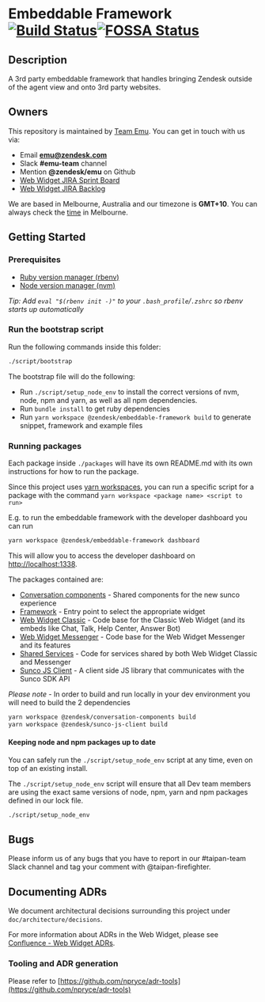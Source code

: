 # Embeddable Framework [![Build Status](https://github.com/zendesk/embeddable_framework/workflows/repo-checks/badge.svg)](https://github.com/zendesk/embeddable_framework/workflows/repo-checks/badge.svg)[![FOSSA Status](https://app.fossa.io/api/projects/custom%2B4071%2Fgit%40github.com%3Azendesk%2Fembeddable_framework.git.svg?type=shield)](https://app.fossa.io/projects/custom%2B4071%2Fgit%40github.com%3Azendesk%2Fembeddable_framework.git?ref=badge_shield)

## Description

A 3rd party embeddable framework that handles bringing Zendesk outside of the agent view and onto 3rd party websites.

## Owners

This repository is maintained by [Team Emu](https://zendesk.atlassian.net/wiki/pages/viewpage.action?pageId=86114732). You can get in touch with us via:

- Email **emu@zendesk.com**
- Slack **#emu-team** channel
- Mention **@zendesk/emu** on Github
- [Web Widget JIRA Sprint Board](https://zendesk.atlassian.net/jira/software/projects/EWW/boards/1270)
- [Web Widget JIRA Backlog](https://zendesk.atlassian.net/jira/software/projects/EWW/boards/1270/backlog)

We are based in Melbourne, Australia and our timezone is **GMT+10**. You can always check the [time](http://time.is/Melbourne) in Melbourne.

## Getting Started

### Prerequisites

- [Ruby version manager (rbenv)](https://github.com/rbenv/rbenv)
- [Node version manager (nvm)](https://github.com/nvm-sh/nvm)

_Tip: Add `eval "$(rbenv init -)"` to your `.bash_profile`/`.zshrc` so rbenv starts up automatically_

### Run the bootstrap script

Run the following commands inside this folder:

```bash
./script/bootstrap
```

The bootstrap file will do the following:

- Run `./script/setup_node_env` to install the correct versions of nvm, node, npm and yarn, as well as all npm dependencies.
- Run `bundle install` to get ruby dependencies
- Run `yarn workspace @zendesk/embeddable-framework build` to generate snippet, framework and example files

### Running packages

Each package inside `./packages` will have its own README.md with its own instructions for how to run the package.

Since this project uses [yarn workspaces](https://classic.yarnpkg.com/en/docs/workspaces/), you can run a specific script for a package with the command `yarn workspace <package name> <script to run>`

E.g. to run the embeddable framework with the developer dashboard you can run

```sh
yarn workspace @zendesk/embeddable-framework dashboard
```

This will allow you to access the developer dashboard on [http://localhost:1338](http://localhost:1338).

The packages contained are:

- [Conversation components](/packages/conversation-components) - Shared components for the new sunco experience
- [Framework](/packages/framework) - Entry point to select the appropriate widget
- [Web Widget Classic](/packages/web-widget-classic) - Code base for the Classic Web Widget (and its embeds like Chat, Talk, Help Center, Answer Bot)
- [Web Widget Messenger](/packages/web-widget-messenger) - Code base for the Web Widget Messenger and its features
- [Shared Services](/packages/shared-services) - Code for services shared by both Web Widget Classic and Messenger
- [Sunco JS Client](/packages/sunco-js-client) - A client side JS library that communicates with the Sunco SDK API

_Please note_ - In order to build and run locally in your dev environment you will need to build the 2 dependencies

```bash
yarn workspace @zendesk/conversation-components build
yarn workspace @zendesk/sunco-js-client build

```

#### Keeping node and npm packages up to date

You can safely run the `./script/setup_node_env` script at any time, even on top of an existing install.

The `./script/setup_node_env` script will ensure that all Dev team members are using the exact same versions of node, npm, yarn and npm packages defined in our lock file.

```bash
./script/setup_node_env
```

## Bugs

Please inform us of any bugs that you have to report in our #taipan-team Slack channel and tag your comment with @taipan-firefighter.

## Documenting ADRs

We document architectural decisions surrounding this project under `doc/architecture/decisions`.

For more information about ADRs in the Web Widget, please see [Confluence - Web Widget ADRs](https://zendesk.atlassian.net/wiki/spaces/WEB/pages/4921822311/ADRs).

### Tooling and ADR generation

Please refer to [https://github.com/npryce/adr-tools](https://github.com/npryce/adr-tools)
